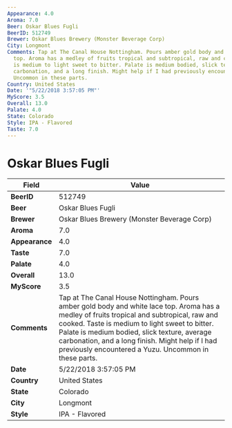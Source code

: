 ```yaml
---
Appearance: 4.0
Aroma: 7.0
Beer: Oskar Blues Fugli
BeerID: 512749
Brewer: Oskar Blues Brewery (Monster Beverage Corp)
City: Longmont
Comments: Tap at The Canal House Nottingham. Pours amber gold body and white lace
  top. Aroma has a medley of fruits tropical and subtropical, raw and cooked. Taste
  is medium to light sweet to bitter. Palate is medium bodied, slick texture, average
  carbonation, and a long finish. Might help if I had previously encountered a Yuzu.
  Uncommon in these parts.
Country: United States
Date: '"5/22/2018 3:57:05 PM"'
MyScore: 3.5
Overall: 13.0
Palate: 4.0
State: Colorado
Style: IPA - Flavored
Taste: 7.0
---
```


# Oskar Blues Fugli

| Field         | Value |
|---------------|-------|
| **BeerID** | 512749 |
| **Beer** | Oskar Blues Fugli |
| **Brewer** | Oskar Blues Brewery (Monster Beverage Corp) |
| **Aroma** | 7.0 |
| **Appearance** | 4.0 |
| **Taste** | 7.0 |
| **Palate** | 4.0 |
| **Overall** | 13.0 |
| **MyScore** | 3.5 |
| **Comments** | Tap at The Canal House Nottingham. Pours amber gold body and white lace top. Aroma has a medley of fruits tropical and subtropical, raw and cooked. Taste is medium to light sweet to bitter. Palate is medium bodied, slick texture, average carbonation, and a long finish. Might help if I had previously encountered a Yuzu. Uncommon in these parts. |
| **Date** | 5/22/2018 3:57:05 PM |
| **Country** | United States |
| **State** | Colorado |
| **City** | Longmont |
| **Style** | IPA - Flavored |
